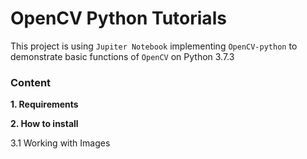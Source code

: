 # OpenCV Python Tutorials
This project is using `Jupiter Notebook` implementing `OpenCV-python` to demonstrate basic functions of `OpenCV` on Python 3.7.3
### Content
**1. Requirements**

**2. How to install**

3.1 Working with Images

